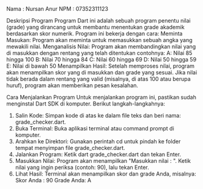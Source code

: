 Nama : Nursan Anur 
NPM : 07352311123

Deskripsi Program
Program Dart ini adalah sebuah program penentu nilai (grade) yang dirancang untuk membantu menentukan grade akademik berdasarkan skor numerik.
Program ini bekerja dengan cara:
Meminta Masukan: Program akan meminta untuk memasukkan sebuah angka yang mewakili nilai.
Menganalisis Nilai: Program akan membandingkan nilai yang di masukkan dengan rentang yang telah ditentukan contohnya:
A: Nilai 85 hingga 100
B: Nilai 70 hingga 84
C: Nilai 60 hingga 69
D: Nilai 50 hingga 59
E: Nilai di bawah 50
Menampilkan Hasil: Setelah memproses nilai, program akan menampilkan skor yang di masukkan dan grade yang sesuai. Jika nilai tidak berada dalam rentang yang valid (misalnya, di atas 100 atau berupa huruf), program akan memberikan pesan kesalahan.

Cara Menjalankan Program
Untuk menjalankan program ini, pastikan sudah menginstal Dart SDK di komputer. 
Berikut langkah-langkahnya:
1. Salin Kode: Simpan kode di atas ke dalam file teks dan beri nama: grade_checker.dart.
2. Buka Terminal: Buka aplikasi terminal atau command prompt di komputer.
3. Arahkan ke Direktori: Gunakan perintah cd untuk pindah ke folder tempat menyimpan file grade_checker.dart.
4. Jalankan Program: Ketik dart grade_checker.dart dan tekan Enter.
5. Masukkan Nilai: Program akan menampilkan "Masukkan nilai : ". Ketik nilai yang ingin periksa (contoh: 90), lalu tekan Enter.
6. Lihat Hasil: Terminal akan menampilkan skor dan grade Anda, misalnya:
    Skor Anda : 90
    Grade Anda: A
